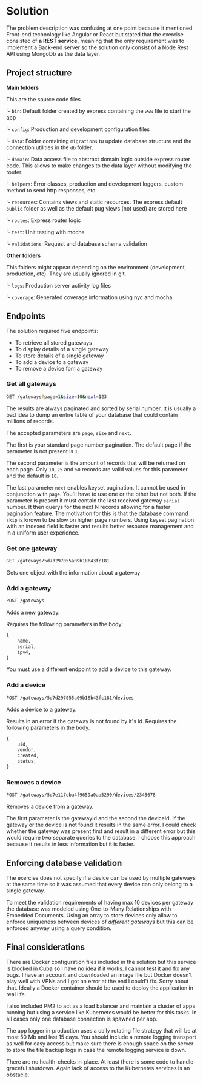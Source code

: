 # Solution

The problem description was confusing at one point because it mentioned Front-end technology like Angular or React but stated that the exercise consisted of **a REST service**, meaning that the only requirement was to implement a Back-end server so the solution only consist of a Node Rest API using MongoDb as the data layer.

## Project structure

**Main folders**

This are the source code files

└ `bin`: Default folder created by express containing the `www` file to start the app

└ `config`: Production and development configuration files

└ `data`: Folder containing `migrations` tu update database structure and the connection utilities in the `db` folder.

└ `domain`: Data access file to abstract domain logic outside express router code. This allows to make changes to the data layer without modifying the router.

└ `helpers`: Error classes, production and development loggers, custom method to send http responses, etc.

└ `resources`: Contains views and static resources. The express default `public` folder as well as the default pug views (not used) are stored here

└ `routes`: Express router logic

└ `test`: Unit testing with mocha

└ `validations`: Request and database schema validation

**Other folders**

This folders might appear depending on the environment (development, production, etc). They are usually ignored in git.

└ `logs`: Production server activity log files

└ `coverage`: Generated coverage information using nyc and mocha.

## Endpoints

The solution required five endpoints:

- To retrieve all stored gateways
- To display details of a single gateway
- To store details of a single gateway
- To add a device to a gateway
- To remove a device fom a gateway

### Get all gateways

```bash
GET /gateways?page=1&size=10&next=123
``` 

The results are always paginated and sorted by serial number. It is usually a bad idea to dump an entire table of your database that could contain millions of records.

The accepted parameters are `page`, `size` and `next`.

The first is your standard page number pagination. The default page if the parameter is not present is `1`.

The second parameter is the amount of records that will be returned on each page. Only `10`, `25` and `50` records are valid values for this parameter and the default is `10`.

The last parameter `next` enables keyset pagination. It cannot be used in conjunction with `page`. You'll have to use one or the other but not both. If the parameter is present it must contain the last received gateway `serial` number. It then querys for the next N records allowing for a faster pagination feature. The motivation for this is that the database command `skip` is known to be slow on higher page numbers. Using keyset pagination with an indexed field is faster and results better resource management and in a uniform user experience.

### Get one gateway

```bash
GET /gateways/5d7d297055a09b18b43fc181
``` 

Gets one object with the information about a gateway

### Add a gateway

```bash
POST /gateways
``` 
Adds a new gateway.

Requires the following parameters in the body:

```bash
{
    name,
    serial,
    ipv4,
}
``` 

You must use a different endpoint to add a device to this gateway.

### Add a device

```bash
POST /gateways/5d7d297055a09b18b43fc181/devices
``` 

Adds a device to a gateway.

Results in an error if the gateway is not found by it's id. Requires the following parameters in the body.

```bash
{
    uid,
    vendor,
    created,
    status,
}
``` 

### Removes a device

```bash
POST /gateways/5d7e117eba4f9659a0aa5290/devices/2345678
``` 

Removes a device from a gateway.

The first parameter is the gatewayId and the second the deviceId. If the gateway or the device is not found it results in the same error. I could check whether the gateway was present first and result in a different error but this would require two separate queries to the database. I choose this approach because it results in less information but it is faster.

## Enforcing database validation

The exercise does not specify if a device can be used by multiple gateways at the same time so it was assumed that every device can only belong to a single gateway.

To meet the validation requirements of having max 10 devices per gateway the database was modeled using One-to-Many Relationships with Embedded Documents. Using an array to store devices only allow to enforce uniqueness between devices of *different gateways* but this can be enforced anyway using a query condition.

## Final considerations

There are Docker configuration files included in the solution but this service is blocked in Cuba so I have no idea if it works. I cannot test it and fix any bugs. I have an account and downloaded an image file but Docker doesn't play well with VPNs and I got an error at the end I could't fix. Sorry about that. Ideally a Docker container should be used to deploy the application in real life.

I also included PM2 to act as a load balancer and maintain a cluster of apps running but using a service like Kubernetes would be better for this tasks. In all cases only one database connection is spawned per app.

The app logger in production uses a daily rotating file strategy that will be at most 50 Mb and last 15 days. You should include a remote logging transport as well for easy access but make sure there is enough space on the server to store the file backup logs in case the remote logging service is down.

There are no health-checks in-place. At least there is some code to handle graceful shutdown. Again lack of access to the Kubernetes services is an obstacle.
